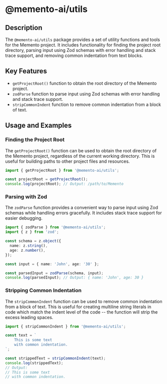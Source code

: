 # @memento-ai/utils

## Description
The `@memento-ai/utils` package provides a set of utility functions and tools for the Memento project. It includes functionality for finding the project root directory, parsing input using Zod schemas with error handling and stack trace support, and removing common indentation from text blocks.

## Key Features
- `getProjectRoot()` function to obtain the root directory of the Memento project.
- `zodParse` function to parse input using Zod schemas with error handling and stack trace support.
- `stripCommonIndent` function to remove common indentation from a block of text.

## Usage and Examples

### Finding the Project Root
The `getProjectRoot()` function can be used to obtain the root directory of the Memento project, regardless of the current working directory. This is useful for building paths to other project files and resources.

```typescript
import { getProjectRoot } from '@memento-ai/utils';

const projectRoot = getProjectRoot();
console.log(projectRoot); // Output: /path/to/Memento
```

### Parsing with Zod
The `zodParse` function provides a convenient way to parse input using Zod schemas while handling errors gracefully. It includes stack trace support for easier debugging.

```typescript
import { zodParse } from '@memento-ai/utils';
import { z } from 'zod';

const schema = z.object({
  name: z.string(),
  age: z.number(),
});

const input = { name: 'John', age: '30' };

const parsedInput = zodParse(schema, input);
console.log(parsedInput); // Output: { name: 'John', age: 30 }
```

### Stripping Common Indentation
The `stripCommonIndent` function can be used to remove common indentation from a block of text. This is useful for creating multiline string literals in code which match the indent level of the code -- the function will strip the excess leading spaces.

```typescript
import { stripCommonIndent } from '@memento-ai/utils';

const text = `
    This is some text
    with common indentation.
`;

const strippedText = stripCommonIndent(text);
console.log(strippedText);
// Output:
// This is some text
// with common indentation.
```
